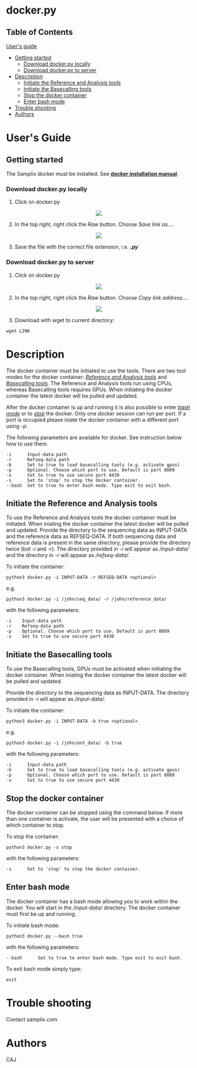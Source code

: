 # docker.py

## Table of Contents
[User's guide](#uguide)
- [Getting started](#get_started)
  - [Download docker.py locally](#download_local)
  - [Download docker.py to server](#download_server) 
- [Description](#descript_)
  - [Initiate the Reference and Analysis tools](#start_docker)
  - [Initiate the Basecalling tools](#start_basecall)
  - [Stop the docker container](#stop_docker)
  - [Enter bash mode](#bash_docker)
- [Trouble shooting](#help_)
- [Authors](#authors_)

# <a name="uguide"></a> User's Guide
## <a name="get_started"></a> Getting started
The Samplix docker must be installed. See [**docker installation manual**](https://github.com/Samplix-ApS/Bioinformatics_tools/tree/main/docker_install).

### <a name="download_local"></a> Download docker.py locally
1. Click on docker.py

<p align="center">
<img src="https://user-images.githubusercontent.com/60882704/141150954-70c17528-f0f2-4f1a-96f3-3c6cf40f5d01.png">
</p>

2. In the top right, right click the _Raw_ button. Choose _Save link as..._.

<p align="center">
<img src="https://user-images.githubusercontent.com/60882704/141151777-79365920-f8ba-4ecd-9bbd-adaf41f0809c.png">
</p>

3. Save the file with the correct file extension, i.e. **_.py_**


### <a name="download_server"></a> Download docker.py to server
1. Click on docker.py

<p align="center">
<img src="https://user-images.githubusercontent.com/60882704/141150954-70c17528-f0f2-4f1a-96f3-3c6cf40f5d01.png">
</p>

2. In the top right, right click the _Raw_ button. Choose _Copy link address..._.

<p align="center">
<img src="https://user-images.githubusercontent.com/60882704/141285983-595fa35e-078d-4fc4-b09e-5a950363b412.png">
</p>

 
 3. Download with wget to current directory:

```
wget LINK
```

# <a name="descript_"></a> Description
The docker container must be initiated to use the tools. There are two tool modes for the docker container: [_Reference and Analysis tools_](#start_docker) and [_Basecalling tools_](#start_basecall). The Reference and Analysis tools run using CPUs, whereas Basecalling tools requires GPUs. When initiating the docker container the latest docker will be pulled and updated.

After the docker container is up and running it is also possible to enter [_bash mode_](#bash_docker) or to [_stop_](#stop_docker) the docker.
Only one docker session can run per port. If a port is occupied please iniate the docker container with a different port using _-p_.

The following parameters are available for docker. See instruction below how to use them.

```
-i      Input-data path
-r      Refseq-data path
-b      Set to true to load basecalling tools (e.g. activate gpus)
-p      Optional. Choose which port to use. Default is port 8089
-x      Set to true to use secure port 4430
-s      Set to 'stop' to stop the docker container.
--bash  Set to true to enter bash mode. Type exit to exit bash.
```



## <a name="start_docker"></a> Initiate the Reference and Analysis tools
To use the Reference and Analysis tools the docker container must be initiated. When iniating the docker container the latest docker will be pulled and updated.
Provide the directory to the sequencing data as INPUT-DATA and the reference data as REFSEQ-DATA. If both sequencing data and reference data is present in the same directory, please provide the directory twice (bot _-i_ and _-r_). The directory provided in _-i_ will appear as _/input-data/_ and the directory in _-r_ will appear as _/refseq-data/_.


To initiate the container:
```
python3 docker.py -i INPUT-DATA -r REFSEQ-DATA <optional>
```

e.g.

```
python3 docker.py -i /john/seq_data/ -r /john/reference_data/
```

with the following parameters:

```
-i    Input-data path
-r    Refseq-data path
-p    Optional. Choose which port to use. Default is port 8089
-x    Set to true to use secure port 4430
```

## <a name="start_basecall"></a> Initiate the Basecalling tools
To use the Basecalling tools, GPUs must be activated when initiating the docker container. When iniating the docker container the latest docker will be pulled and updated.

Provide the directory to the sequencing data as INPUT-DATA. The directory provided in _-i_ will appear as _/input-data/_.

To initiate the container:
```
python3 docker.py -i INPUT-DATA -b true <optional>
```

e.g.

```
python3 docker.py -i /john/ont_data/ -b true
```

with the following parameters:

```
-i      Input-data path
-b      Set to true to load basecalling tools (e.g. activate gpus)
-p      Optional. Choose which port to use. Default is port 8089
-x      Set to true to use secure port 4430
```

## <a name="stop_docker"></a> Stop the docker container
The docker container can be stopped using the command below. If more than one container is activate, the user will be presented with a choice of which container to stop.

To stop the container:
```
python3 docker.py -s stop
```

with the following parameters:

```
-s      Set to 'stop' to stop the docker container.
```

## <a name="bash_docker"></a> Enter bash mode
The docker container has a bash mode allowing you to work within the docker. You will start in the _/input-data/_ directory. 
The docker container must first be up and running. 

To initiate bash mode:
```
python3 docker.py --bash true
```

with the following parameters:

```
--bash      Set to true to enter bash mode. Type exit to exit bash.
```

To exit bash mode simply type:
```
exit
```


# <a name="help_"></a> Trouble shooting
Contact samplix.com

# <a name="authors_"></a> Authors
CAJ
